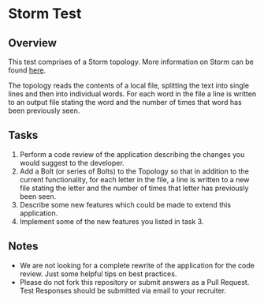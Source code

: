 # Storm Test #

## Overview ##
This test comprises of a Storm topology. More information on Storm can be found [here](http://storm-project.net/ "here").

The topology reads the contents of a local file, splitting the text into single lines and then into individual words.  For each word in the file a line is written to an output file stating the word and the number of times that word has been previously seen.

## Tasks ##

1. Perform a code review of the application describing the changes you would suggest to the developer. 
2. Add a Bolt (or series of Bolts) to the Topology so that in addition to the current functionality, for each letter in the file, a line is written to a new file stating the letter and the number of times that letter has previously been seen.
3. Describe some new features which could be made to extend this application.
4. Implement some of the new features you listed in task 3.

## Notes ##

- We are not looking for a complete rewrite of the application for the code review. Just some helpful tips on best practices.
- Please do not fork this repository or submit answers as a Pull Request.  Test Responses should be submitted via email to your recruiter.
